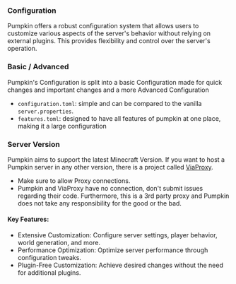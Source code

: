 ### Configuration

Pumpkin offers a robust configuration system that allows users to customize various aspects of the server's behavior without relying on external plugins. This provides flexibility and control over the server's operation.

### Basic / Advanced

Pumpkin's Configuration is split into a basic Configuration made for quick changes and important changes and a more Advanced Configuration

- `configuration.toml`: simple and can be compared to the vanilla `server.properties`.
- `features.toml`: designed to have all features of pumpkin at one place, making it a large configuration

### Server Version

Pumpkin aims to support the latest Minecraft Version. If you want to host a Pumpkin server in any other version, there is a project called [ViaProxy](https://github.com/ViaVersion/ViaProxy).

- Make sure to allow Proxy connections.
- Pumpkin and ViaProxy have no connection, don't submit issues regarding their code. Furthermore, this is a 3rd party proxy and Pumpkin does not take any responsibility for the good or the bad.

#### Key Features:

- Extensive Customization: Configure server settings, player behavior, world generation, and more.
- Performance Optimization: Optimize server performance through configuration tweaks.
- Plugin-Free Customization: Achieve desired changes without the need for additional plugins.
